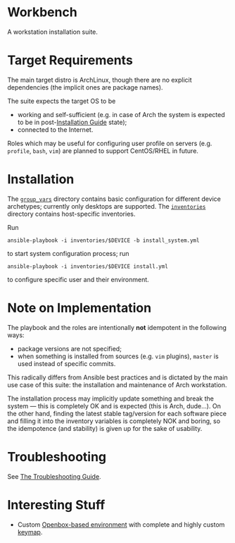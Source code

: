 Workbench
=========

A workstation installation suite.



Target Requirements
===================

The main target distro is ArchLinux, though there are no explicit dependencies (the
implicit ones are package names).

The suite expects the target OS to be

* working and self-sufficient (e.g. in case of Arch the system is expected to be
in post-[Installation Guide](https://wiki.archlinux.org/index.php/Installation_guide)
state);
* connected to the Internet.

Roles which may be useful for configuring user profile on servers (e.g.
`profile`, `bash`, `vim`) are planned to support CentOS/RHEL in future.



Installation
============

The [`group_vars`](group_vars) directory contains basic configuration for different device
archetypes; currently only desktops are supported. The [`inventories`](inventories) directory
contains host-specific inventories.

Run

```
ansible-playbook -i inventories/$DEVICE -b install_system.yml
```

to start system configuration process; run

```
ansible-playbook -i inventories/$DEVICE install.yml
```

to configure specific user and their environment.



Note on Implementation
======================

The playbook and the roles are intentionally **not** idempotent in the following ways:

* package versions are not specified;
* when something is installed from sources (e.g. `vim` plugins), `master` is used
instead of specific commits.

This radically differs from Ansible best practices and is dictated by the main use
case of this suite: the installation and maintenance of Arch workstation.

The installation process may implicitly update something and break the system &mdash;
this is completely OK and is expected (this is Arch, dude...).
On the other hand, finding the latest stable tag/version for each software
piece and filling it into the inventory variables is completely NOK and boring,
so the idempotence (and stability) is given up for the sake of usability.



Troubleshooting
===============

See [The Troubleshooting Guide](TROUBLESHOOTING.md).



Interesting Stuff
=================

* Custom [Openbox-based environment](roles/des/openbox-qaztom/README.md) with complete
  and highly custom [keymap](roles/des/openbox-qaztom/docs/keymap.md).
